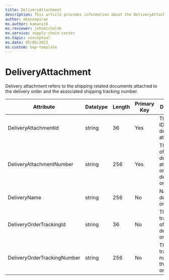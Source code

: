 ```yaml
---
title: DeliveryAttachment
description: This article provides information about the DeliveryAttachment entity.
author: mkannapiran
ms.author: kamanick
ms.reviewer: johnmichalak
ms.service: supply-chain-center
ms.topic: conceptual
ms.date: 05/05/2023
ms.custom: bap-template
---
```


# **DeliveryAttachment**

Delivery attachment refers to the shipping related documents attached to the delivery order and the associated shipping tracking number.


|	Attribute	|	Datatype	|	Length	|	Primary Key	|	Description	|
|---------------|--------|------|----------|-----------|
|	DeliveryAttachmentId	|	string	|	36	|	Yes	|	The unique ID of delivery attachement	|
|	DeliveryAttachmentNumber	|	string	|	256	|	Yes	|	The number of the delivery attachment on the delivery order	|
|	DeliveryName	|	string	|	256	|	No	|	Name of the delivery order	|
|	DeliveryOrderTrackingId	|	string	|	36	|	No	|	The tracking ID of the delivery order	|
|	DeliveryOrderTrackingNumber	|	string	|	256	|	No	|	The tracking number of the delivery order	|
